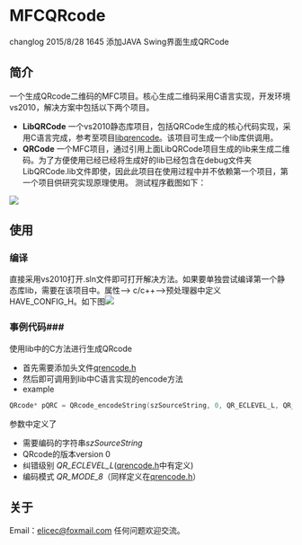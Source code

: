# MFCQRcode #
changlog
2015/8/28 1645 
添加JAVA Swing界面生成QRCode
## 简介 ##
  一个生成QRcode二维码的MFC项目。核心生成二维码采用C语言实现，开发环境vs2010，解决方案中包括以下两个项目。
- **LibQRCode**
	一个vs2010静态库项目，包括QRCode生成的核心代码实现，采用C语言完成，参考至项目[libqrencode](https://github.com/fukuchi/libqrencode)。该项目可生成一个lib库供调用。
- **QRCode**
	一个MFC项目，通过引用上面LibQRCode项目生成的lib来生成二维码。为了方便使用已经已经将生成好的lib已经包含在debug文件夹LibQRCode.lib文件即使，因此此项目在使用过程中并不依赖第一个项目，第一个项目供研究实现原理使用。
测试程序截图如下：


![](http://i.imgur.com/F9nZxLP.png)


## 使用 ##
### 编译 ###
直接采用vs2010打开.sln文件即可打开解决方法。如果要单独尝试编译第一个静态库lib，需要在该项目中。属性--> c/c++-->预处理器中定义HAVE_CONFIG_H。如下图![](http://i.imgur.com/z9EueLv.png)
### 事例代码###
使用lib中的C方法进行生成QRcode
- 首先需要添加头文件[qrencode.h](https://github.com/elicec/MFCQRcode/blob/master/QRCode/QRCode/src/qrencode.h)
- 然后即可调用到lib中C语言实现的encode方法
- example
```cpp
QRcode*	pQRC = QRcode_encodeString(szSourceString, 0, QR_ECLEVEL_L, QR_MODE_8, 1)
```
参数中定义了
- 需要编码的字符串*szSourceString*
- QRcode的版本version 0
- 纠错级别 *QR_ECLEVEL_L*([qrencode.h](https://github.com/elicec/MFCQRcode/blob/master/QRCode/QRCode/src/qrencode.h)中有定义)
- 编码模式 *QR_MODE_8*（同样定义在[qrencode.h](https://github.com/elicec/MFCQRcode/blob/master/QRCode/QRCode/src/qrencode.h)）

    


## 关于 ##
Email：elicec@foxmail.com
任何问题欢迎交流。
